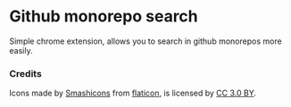 
# Github monorepo search
Simple chrome extension, allows you to search in github monorepos more easily.

### Credits
Icons made by [Smashicons](https://www.flaticon.com/authors/smashicons) from [flaticon](https://www.flaticon.com), is licensed by [CC 3.0 BY](http://creativecommons.org/licenses/by/3.0/).
